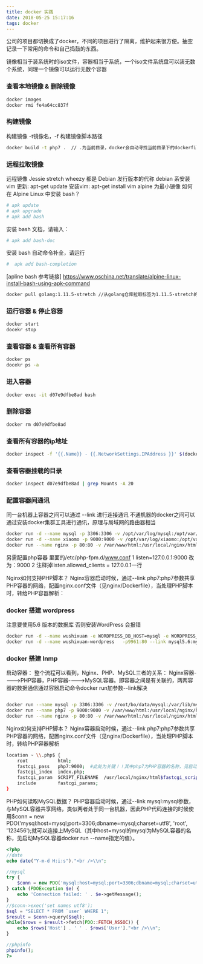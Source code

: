 ```yaml
---
title: docker 实践
date: 2018-05-25 15:17:16
tags: docker
---
```

公司的项目都切换成了docker，不同的项目进行了隔离，维护起来很方便。抽空记录一下常用的命令和自己捣鼓的东西。

镜像相当于装系统时的iso文件，容器相当于系统，一个iso文件系统盘可以装无数个系统，同理一个镜像可以运行无数个容器
### 查看本地镜像 & 删除镜像

``` bash
docker images
docker rmi fe4a64cc837f
```

### 构建镜像
构建镜像 -t镜像名，-f 构建镜像脚本路径
``` bash
docker build -t php7 .  // .为当前目录，docker会自动寻找当前目录下的dockerfile文件 如果使用其他路径加-f 跟其他路径
```

### 远程拉取镜像
远程镜像 Jessie stretch wheezy 都是 Debian 发行版本的代称
debian 系安装vim
更新: apt-get update
安装vim: apt-get install vim 
alpine 为最小镜像
如何在 Alpine Linux 中安装 bash？
``` bash
# apk update
# apk upgrade
# apk add bash
```
安装 bash 文档，请输入：
``` bash
# apk add bash-doc

```
安装 bash 自动命令补全，请运行
``` bash
#  apk add bash-completion

```
[apline bash 参考链接] https://www.oschina.net/translate/alpine-linux-install-bash-using-apk-command


``` bash
docker pull golang:1.11.5-stretch //从golang仓库拉取标签为1.11.5-stretch的镜像
```

### 运行容器 & 停止容器
``` bash
docker start
docekr stop 
```

### 查看容器 & 查看所有容器 

``` bash
docker ps
docekr ps -a 
```

### 进入容器

``` bash
docker exec -it d07e9dfbe8ad bash
```
### 删除容器

``` bash
docker rm d07e9dfbe8ad 
```

### 查看所有容器的ip地址

``` bash
docker inspect -f '{{.Name}} - {{.NetworkSettings.IPAddress }}' $(docker ps -aq)
```

### 查看容器挂载的目录

``` bash
docker inspect d07e9dfbe8ad | grep Mounts -A 20
```
### 配置容器间通讯
同一台机器上容器之间可以通过 --link 进行连接通讯
不通机器的docker之间可以通过安装docker集群工具进行通讯，原理与局域网的路由器相当

``` bash
docker run -d --name mysql -p 3306:3306 -v /opt/var/log/mysql:/opt/var/log/mysql -e MYSQL_ROOT_PASSWORD=thiasdfsismfas -it mysql:5.6
docker run -d --name xiaomo -p 9000:9000 -v /opt/var/log/xiaomo:/opt/var/log/xiaomo --link mysql:mysql -it 4f31fe61b1b0
docker run --name nginx -p 80:80 -v /var/www/html:/usr/local/nginx/html --link php7:php7 -it nginx
```
另需配置php容器 里面的/etc/php-fpm.d/www.conf
1 listen=127.0.0.1:9000 改为：9000
2  注释掉listen.allowed_clients = 127.0.0.1一行

Nginx如何支持PHP脚本？
Nginx容器启动时候，通过--link php7:php7参数共享PHP容器的网络，配置nginx.conf文件（见nginx/Dockerfile），当处理PHP脚本时，转给PHP容器解析：

### docker 搭建 wordpress
注意要使用5.6 版本的数据库 否则安装WordPress 会报错
``` bash
docker run -d --name wushixuan -e WORDPRESS_DB_HOST=mysql -e WORDPRESS_DB_USER=root -e WORDPRESS_DB_PASSWORD=thisismysql2018, -p9523:80 --link mysql:mysql -it wordpress
docker run -d --name wushixuan-wordpress   -p9961:80 --link mysql5.6:mysql -it wordpress
```



### docker 搭建 lnmp
启动容器：
整个流程可以看到，Nginx、PHP、MySQL三者的关系：
Nginx容器---->PHP容器，PHP容器---->MySQL容器。即容器之间是有关联的，两两容器的数据通信通过容器启动命令docker run加参数--link解决

```bash

docker run --name mysql -p 3306:3306 -v /root/bo/data/mysql:/var/lib/mysql -e MYSQL_ROOT_PASSWORD=123456 -it addcn/mysql
docker run --name php7 -p 9000:9000 -v /var/www/html:/usr/local/nginx/html --link mysql:mysql -it addcn/php7
docker run --name nginx -p 80:80 -v /var/www/html:/usr/local/nginx/html --link php7:php7 -it addcn/nginx

```
Nginx如何支持PHP脚本？
Nginx容器启动时候，通过--link php7:php7参数共享PHP容器的网络，配置nginx.conf文件（见nginx/Dockerfile），当处理PHP脚本时，转给PHP容器解析

```bash
location ~ \\.php$ {
    root           html;
    fastcgi_pass   php7:9000;  #此处为关键！！其中php7为PHP容器的名称，见启动PHP容器docker run --name指定的值
    fastcgi_index  index.php;
    fastcgi_param  SCRIPT_FILENAME  /usr/local/nginx/html$fastcgi_script_name; #关键！！/usr/local/nginx/html为web目录
    include        fastcgi_params;
}
```

PHP如何读取MySQL数据？
PHP容器启动时候，通过--link mysql:mysql参数，与MySQL容器共享网络，类似两者处于同一台机器，因此PHP代码连接的时候使用$conn = new PDO('mysql:host=mysql;port=3306;dbname=mysql;charset=utf8', 'root', '123456');就可以连接上MySQL（其中host=mysql的mysql为MySQL容器的名称，见启动MySQL容器docker run --name指定的值）。
```php
<?php
//date
echo date("Y-m-d H:i:s")."<br />\\n";

//mysql
try {
    $conn = new PDO('mysql:host=mysql;port=3306;dbname=mysql;charset=utf8', 'root', '123456');
} catch (PDOException $e) {
    echo 'Connection failed: ' . $e->getMessage();
}
//$conn->exec('set names utf8');
$sql = "SELECT * FROM `user` WHERE 1";
$result = $conn->query($sql);
while($rows = $result->fetch(PDO::FETCH_ASSOC)) {
    echo $rows['Host'] . ' ' . $rows['User']."<br />\\n";
}

//phpinfo
phpinfo();
?>
```
